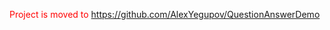 

<span style="color:red">Project is moved to https://github.com/AlexYegupov/QuestionAnswerDemo</span>
